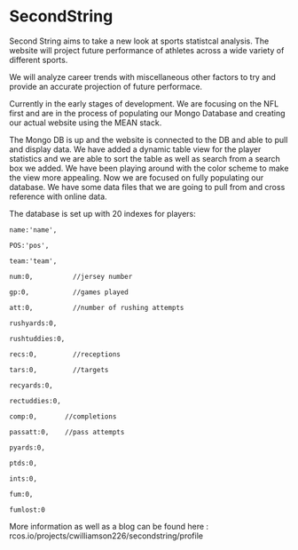# SecondString

Second String aims to take a new look at sports statistcal analysis.  The website will project future performance of athletes across a wide variety of different sports.  

We will analyze career trends with miscellaneous other factors to try and provide an accurate projection of future performace.


Currently in the early stages of development.  We are focusing on the NFL first and are in the process of populating our Mongo Database and creating our actual website using the MEAN stack.

The Mongo DB is up and the website is connected to the DB and able to pull and display data.  We have added a dynamic table view for the player statistics and we are able to sort the table as
well as search from a search box we added.  We have been playing around with the color scheme to make the view more appealing.  Now we are focused on fully populating our database.  We have 
some data files that we are going to pull from and cross reference with online data.


The database is set up with 20 indexes for players:

    name:'name',

    POS:'pos',
    
    team:'team',
    
    num:0,          //jersey number
    
    gp:0,           //games played
    
    att:0,          //number of rushing attempts
    
    rushyards:0,  
    
    rushtuddies:0,
    
    recs:0,         //receptions
    
    tars:0,         //targets
    
    recyards:0,
    
    rectuddies:0,
    
    comp:0,       //completions
    
    passatt:0,    //pass attempts
    
    pyards:0,
    
    ptds:0,
    
    ints:0,
    
    fum:0,
    
    fumlost:0
    
    
More information as well as a blog can be found here : rcos.io/projects/cwilliamson226/secondstring/profile
